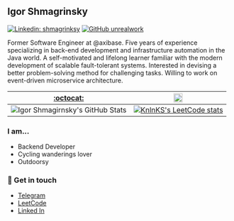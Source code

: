 
## Igor Shmagrinsky
[![Linkedin: shmagrinksy](https://img.shields.io/badge/-Igor%20Shmagirnsky-blue?style=flat-square&logo=Linkedin&logoColor=white&link=https://www.linkedin.com/in/unrealwork/)](https://www.linkedin.com/in/unrealwork/)
[![GitHub unrealwork](https://img.shields.io/github/followers/unrealwork?label=follow&style=social)](https://github.com/unrealwork)


Former Software Engineer at @axibase. Five years of experience specializing in back-end development and infrastructure automation in the Java world. A self-motivated and lifelong learner familiar with the modern development of scalable fault-tolerant systems. Interested in devising a better problem-solving method for challenging tasks. Willing to work on event-driven microservice architecture.

| [:octocat:](https://github.com/unrealwork)  |  <img src="https://assets.leetcode.com/static_assets/public/icons/favicon.ico" height="20" width="20"> |
|---|---|
|![Igor Shmagirnsky's GitHub Stats](https://github-readme-stats.vercel.app/api?username=unrealwork&show_icons=true&count_private=true&hide_border=true&hide_title=true)|[![KnlnKS's LeetCode stats](https://leetcode-stats-six.vercel.app/api?username=Unrealwork)](https://leetcode.com/Unrealwork)|

### I am...

- Backend Developer
- Cycling wanderings lover
- Outdoorsy

### 💬 Get in touch

- [Telegram](https://t.me/shmagrinsky)
- [LeetCode](https://leetcode.com/Unrealwork)
- [Linked In](https://www.linkedin.com/in/shmagrinsky/)
